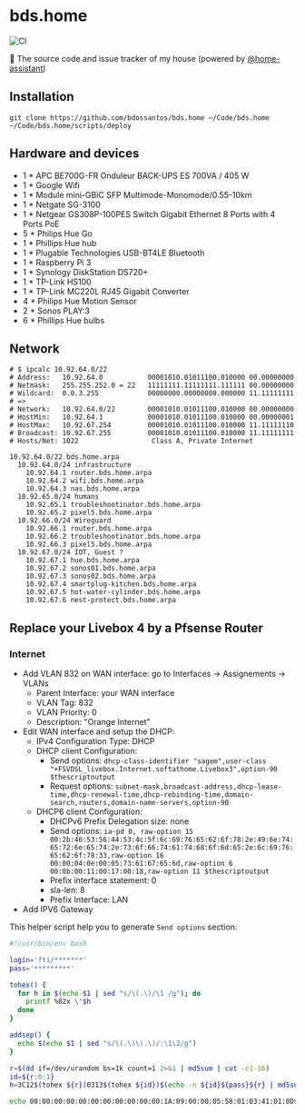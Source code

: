 # bds.home

![CI](https://github.com/bdossantos/bds.home/workflows/CI/badge.svg?branch=master)

🏡 The source code and issue tracker of my house (powered by [@home-assistant](https://www.home-assistant.io/))

## Installation

```
git clone https://github.com/bdossantos/bds.home ~/Code/bds.home
~/Code/bds.home/scripts/deploy
```

## Hardware and devices

* 1 * APC BE700G-FR Onduleur BACK-UPS ES 700VA / 405 W
* 1 * Google Wifi
* 1 * Module mini-GBiC SFP Multimode-Monomode/0.55-10km
* 1 * Netgate SG-3100
* 1 * Netgear GS308P-100PES Switch Gigabit Ethernet 8 Ports with 4 Ports PoE
* 5 * Philips Hue Go
* 1 * Phillips Hue hub
* 1 * Plugable Technologies USB-BT4LE Bluetooth
* 1 * Raspberry Pi 3
* 1 * Synology DiskStation DS720+
* 1 * TP-Link HS100
* 1 * TP-Link MC220L RJ45 Gigabit Converter
* 4 * Philips Hue Motion Sensor
* 2 * Sonos PLAY:3
* 6 * Phillips Hue bulbs

## Network

```
# $ ipcalc 10.92.64.0/22
# Address:   10.92.64.0           00001010.01011100.010000 00.00000000
# Netmask:   255.255.252.0 = 22   11111111.11111111.111111 00.00000000
# Wildcard:  0.0.3.255            00000000.00000000.000000 11.11111111
# =>
# Network:   10.92.64.0/22        00001010.01011100.010000 00.00000000
# HostMin:   10.92.64.1           00001010.01011100.010000 00.00000001
# HostMax:   10.92.67.254         00001010.01011100.010000 11.11111110
# Broadcast: 10.92.67.255         00001010.01011100.010000 11.11111111
# Hosts/Net: 1022                  Class A, Private Internet

10.92.64.0/22 bds.home.arpa
  10.92.64.0/24 infrastructure
    10.92.64.1 router.bds.home.arpa
    10.92.64.2 wifi.bds.home.arpa
    10.92.64.3 nas.bds.home.arpa
  10.92.65.0/24 humans
    10.92.65.1 troubleshootinator.bds.home.arpa
    10.92.65.2 pixel5.bds.home.arpa
  10.92.66.0/24 Wireguard
    10.92.66.1 router.bds.home.arpa
    10.92.66.2 troubleshootinator.bds.home.arpa
    10.92.66.3 pixel5.bds.home.arpa
  10.92.67.0/24 IOT, Guest ?
    10.92.67.1 hue.bds.home.arpa
    10.92.67.2 sonos01.bds.home.arpa
    10.92.67.3 sonos02.bds.home.arpa
    10.92.67.4 smartplug-kitchen.bds.home.arpa
    10.92.67.5 hot-water-cylinder.bds.home.arpa
    10.92.67.6 nest-protect.bds.home.arpa
```

## Replace your Livebox 4 by a Pfsense Router

### Internet

* Add VLAN 832 on WAN interface: go to Interfaces -> Assignements -> VLANs
  * Parent Interface: your WAN interface
  * VLAN Tag: 832
  * VLAN Priority: 0
  * Description:  "Orange Internet"
* Edit WAN interface and setup the DHCP:
  * IPv4 Configuration Type: DHCP
  * DHCP client Configuration:
    * Send options: `dhcp-class-identifier "sagem",user-class "+FSVDSL_livebox.Internet.softathome.Livebox3",option-90 $thescriptoutput`
    * Request options: `subnet-mask,broadcast-address,dhcp-lease-time,dhcp-renewal-time,dhcp-rebinding-time,domain-search,routers,domain-name-servers,option-90`
  * DHCP6 client Configuration:
    * DHCPv6 Prefix Delegation size: none
    * Send options: `ia-pd 0, raw-option 15 00:2b:46:53:56:44:53:4c:5f:6c:69:76:65:62:6f:78:2e:49:6e:74:65:72:6e:65:74:2e:73:6f:66:74:61:74:68:6f:6d:65:2e:6c:69:76:65:62:6f:78:33,raw-option 16 00:00:04:0e:00:05:73:61:67:65:6d,raw-option 6 00:0b:00:11:00:17:00:18,raw-option 11 $thescriptoutput`
    * Prefix interface statement: 0
    * sla-len: 8
    * Prefix Interface: LAN
* Add IPV6 Gateway

This helper script help you to generate `Send options` section:

```bash
#!/usr/bin/env bash

login='fti/*******'
pass='*********'

tohex() {
  for h in $(echo $1 | sed "s/\(.\)/\1 /g"); do
    printf %02x \'$h
  done
}

addsep() {
  echo $(echo $1 | sed "s/\(.\)\(.\)/:\1\2/g")
}

r=$(dd if=/dev/urandom bs=1k count=1 2>&1 | md5sum | cut -c1-16)
id=${r:0:1}
h=3C12$(tohex ${r})0313$(tohex ${id})$(echo -n ${id}${pass}${r} | md5sum | cut -c1-32)

echo 00:00:00:00:00:00:00:00:00:00:00:1A:09:00:00:05:58:01:03:41:01:0D$(addsep $(tohex ${login})${h})
```
